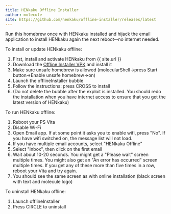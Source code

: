 ```yaml
---
title: HENkaku Offline Installer
author: molecule
site: https://github.com/henkaku/offline-installer/releases/latest
---
```

Run this homebrew once with HENkaku installed and hijack the email application to install HENkaku again the next reboot--no internet needed.

To install or update HENkaku offline:

1. First, install and activate HENkaku from {{ site.url }}
2. Download the [Offline Installer VPK](https://github.com/henkaku/offline-installer/releases/latest) and install it
3. Make sure unsafe homebrew is allowed (molecularShell->press Start button->Enable unsafe homebrew->on)
4. Launch the offlineInstaller bubble
5. Follow the instructions: press CROSS to install
6. (Do not delete the bubble after the exploit is installed. You should redo the installation when you have internet access to ensure that you get the latest version of HENkaku)

To run HENkaku offline:

1. Reboot your PS Vita
2. Disable Wi-Fi
3. Open Email app. If at some point it asks you to enable wifi, press "No". If you have wifi switched on, the message list will not load.
4. If you have multiple email accounts, select "HENkaku Offline"
5. Select "Inbox", then click on the first email
6. Wait about 10-20 seconds. You might get a "Please wait" screen multiple times. You might also get an "An error has occurred" screen multiple times. If you get any of these more than five times in a row, reboot your Vita and try again.
7. You should see the same screen as with online installation (black screen with text and molecule logo)

To uninstall HENkaku offline:

1. Launch offlineInstaller
2. Press CIRCLE to uninstall
